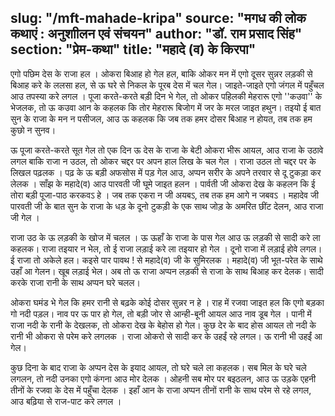 slug: "/mft-mahade-kripa"
source: "मगध की लोक कथाएं : अनुशाीलन एवं संचयन"
author: "डॉ. राम प्रसाद सिंह"
section: "प्रेम-कथा"
title: "महादे (व) के किरपा"
---
एगो पछिम देस के राजा हल । ओकरा बिआह हो गेल हल, बाकि ओकर मन में एगो दूसर सुन्नर लड़की से बिआह करे के ललसा हल, से ऊ घरे से निकल के पूरब देस में चल गेल। जाइते-जाइते एगो जंगल में पहुँचल आउ तपस्या करे लगल । पूजा करते-करते बड़ी दिन भे गेल, तो ओकर पहिलकी मेहरारू एगो ''कउवा'' के भेजलक, तो ऊ कउवा आन के कहलक कि तोर मेहरारू बिजोग में जर के मरल जाइत हथुन। तइयो ई बात सुन के राजा के मन न पसीजल, आउ ऊ कहलक कि जब तक हमर दोसर बिआह न होयत, तब तक हम कुछो न सुनव। 

ऊ पूजा करते-करते सूत गेल तो एक दिन ऊ देस के राजा के बेटी ओकरा भीरू आयल, आउ राजा के उठावे लगल बाकि राजा न उठल, तो ओकर चद्दर पर अपन हाल लिख के चल गेल । राजा उठल तो चद्दर पर के लिखल पढ़लक । पढ़ के ऊ बड़ी अफसोस में पड़ गेल आउ, अप्पन सरीर के अपने तरवार से दू टुकड़ा कर लेलक । साँझ के महादे(व) आउ पारवती जी घूमे जाइत हलन । पार्वती जी ओकरा देख के कहलन कि ई तोरा बड़ी पूजा-पाठ करकवऽ हे । जब तक एकरा न जी अयबऽ, तब तक हम आगे न जबवऽ । महादेव जी पारवती जी के बात सुन के राजा के धड़ के दूनो टुकड़ी के एक साथ जोड़ के अमरित छींट देलन, आउ राजा जी गेल । 

राजा उठ के ऊ लड़की के खोज में चलल । ऊ ऊहाँ के राजा के पास गेल आउ ऊ लड़की से सादी करे ला कहलक। राजा तइयार न भेल, तो ई राजा लड़ाई करे ला तइयार हो गेल । दूनो राजा में लड़ाई होवे लगल। ई राजा तो अकेले हल। कइसे पार पावथ ! से महादे(व) जी के सुमिरलक । महादे(व) जी भूत-परेत के साथे उहाँ आ गेलन। खूब लड़ाई भेल। अब तो ऊ राजा अप्पन लड़की से राजा के साथ बिआह कर देलक। सादी करके राजा रानी के साथ अप्पन घरे चलल। 

ओकरा घमंड भे गेल कि हमर रानी से बढ़के कोई दोसर सुन्नर न हे । राह में रजवा जाइत हल कि एगो बड़का गो नदी पड़ल। नाव पर ऊ पार हो गेल, तो बड़ी जोर से आन्ही-बूनी आयल आउ नाव डूब गेल । पानी में राजा नदी के रानी के देखलक, तो ओकरा देख के बेहोस हो गेल। कुछ देर के बाद होस आयल तो नदी के रानी भी ओकरा से परेम करे लगलक । राजा ओकरो से सादी कर के उहईं रहे लगल। ऊ रानी भी उहईं आ गेल।

कुछ दिना के बाद राजा के अप्पन देस के इयाद आयल, तो घरे चले ला कहलक। सब मिल के घरे चले लगलन, तो नदी उनका एगो कंगना आउ मोर देलक । ओहनी सब मोर पर बइठलन, आउ ऊ उड़के एहनी तीनों के रजवा के देस में पहुँचा देलक । इहाँ आन के राजा अप्पन तीनों रानी के साथ परेम से रहे लगल, आउ बढ़िया से राज-पाट करे लगल । 
